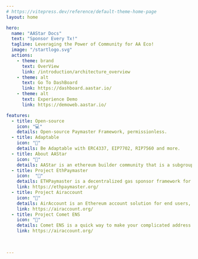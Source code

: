 ```yaml
---
# https://vitepress.dev/reference/default-theme-home-page
layout: home

hero: 
  name: "AAStar Docs"
  text: "Sponsor Every Tx!"
  tagline: Leveraging the Power of Community for AA Eco!
  image: "/startlogo.svg"
  actions:
    - theme: brand
      text: OverView
      link: /introduction/architecture_overview
    - theme: alt
      text: Go To DashBoard
      link: https://dashboard.aastar.io/
    - theme: alt
      text: Experience Demo
      link: https://demoweb.aastar.io/

features:
  - title: Open-source 
    icon: "💻"
    details: Open-source Paymaster Framework, permissionless.
  - title: Adaptable
    icon: "🔧"
    details: Be Adaptable with ERC4337, EIP7702, RIP7560 and more.
  - title: About AAStar
    icon: "🌟"
    details: AAStar is an ethereum builder community that is a subgroup of Plancker^.
  - title: Project EthPaymaster
    icon:  "🔗"
    details: ETHPaymaster is a decentralized gas sponsor framework for Ethereum ecosystem.
    link: https://ethpaymaster.org/
  - title: Project Airaccount 
    icon: "🔗"
    details: AirAccount is an Ethereum account solution for end users, project launchers.
    link: https://airaccount.org/
  - title: Project Comet ENS 
    icon: "🔗"
    details: Comet ENS is a quick way to make your complicated address readable.
    link: https://airaccount.org/
    
    

---
```

